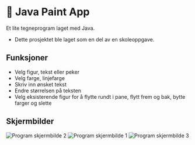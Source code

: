 # 🎨 Java Paint App

Et lite tegneprogram laget med Java.
- Dette prosjektet ble laget som en del av en skoleoppgave.

## Funksjoner
- Velg figur, tekst eller peker
- Velg farge, linjefarge
- Skriv inn ønsket tekst
- Endre størrelsen på teksten
- Velg eksisterende figur for å flytte rundt i pane, flytt frem og bak, bytte farger og slette

## Skjermbilder
![Program skjermbilde 2](https://github.com/user-attachments/assets/777bbb21-e629-45d2-b3e7-687c00a7e93e)
![Program skjermbilde 1](https://github.com/user-attachments/assets/402942f2-fa22-4f51-8255-7a4c773ce382)
![Program skjermbilde 3](https://github.com/user-attachments/assets/b87d2f61-706d-46f7-8807-fc0dab82c9b1)
